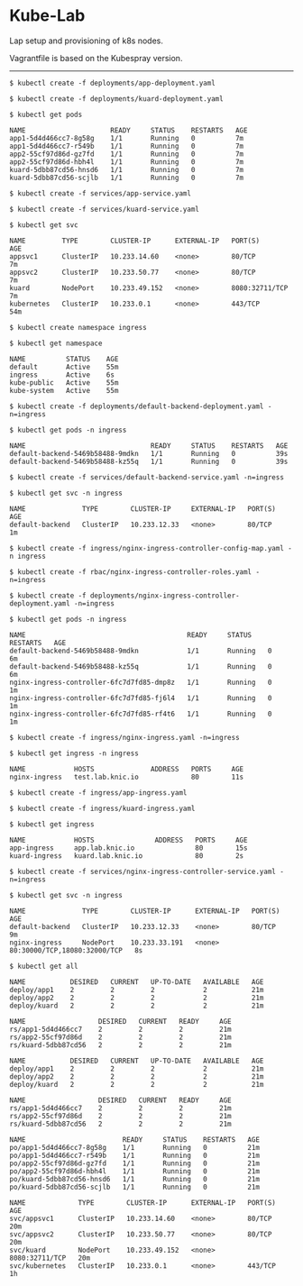 # Kube-Lab

Lap setup and provisioning of k8s nodes.

Vagrantfile is based on the Kubespray version.

---

`$ kubectl create -f deployments/app-deployment.yaml`

`$ kubectl create -f deployments/kuard-deployment.yaml`

`$ kubectl get pods`
```
NAME                     READY     STATUS    RESTARTS   AGE
app1-5d4d466cc7-8g58g    1/1       Running   0          7m
app1-5d4d466cc7-r549b    1/1       Running   0          7m
app2-55cf97d86d-gz7fd    1/1       Running   0          7m
app2-55cf97d86d-hbh4l    1/1       Running   0          7m
kuard-5dbb87cd56-hnsd6   1/1       Running   0          7m
kuard-5dbb87cd56-scjlb   1/1       Running   0          7m
```

`$ kubectl create -f services/app-service.yaml`

`$ kubectl create -f services/kuard-service.yaml`

`$ kubectl get svc`
```
NAME         TYPE        CLUSTER-IP      EXTERNAL-IP   PORT(S)          AGE
appsvc1      ClusterIP   10.233.14.60    <none>        80/TCP           7m
appsvc2      ClusterIP   10.233.50.77    <none>        80/TCP           7m
kuard        NodePort    10.233.49.152   <none>        8080:32711/TCP   7m
kubernetes   ClusterIP   10.233.0.1      <none>        443/TCP          54m
```

`$ kubectl create namespace ingress`

`$ kubectl get namespace`
```
NAME          STATUS    AGE
default       Active    55m
ingress       Active    6s
kube-public   Active    55m
kube-system   Active    55m
```

`$ kubectl create -f deployments/default-backend-deployment.yaml -n=ingress`

`$ kubectl get pods -n ingress`
```
NAME                               READY     STATUS    RESTARTS   AGE
default-backend-5469b58488-9mdkn   1/1       Running   0          39s
default-backend-5469b58488-kz55q   1/1       Running   0          39s
```

`$ kubectl create -f services/default-backend-service.yaml -n=ingress`

`$ kubectl get svc -n ingress`
```
NAME              TYPE        CLUSTER-IP     EXTERNAL-IP   PORT(S)   AGE
default-backend   ClusterIP   10.233.12.33   <none>        80/TCP    1m
```

`$ kubectl create -f ingress/nginx-ingress-controller-config-map.yaml -n ingress`

`$ kubectl create -f rbac/nginx-ingress-controller-roles.yaml -n=ingress`

`$ kubectl create -f deployments/nginx-ingress-controller-deployment.yaml -n=ingress`

`$ kubectl get pods -n ingress`
```
NAME                                        READY     STATUS    RESTARTS   AGE
default-backend-5469b58488-9mdkn            1/1       Running   0          6m
default-backend-5469b58488-kz55q            1/1       Running   0          6m
nginx-ingress-controller-6fc7d7fd85-dmp8z   1/1       Running   0          1m
nginx-ingress-controller-6fc7d7fd85-fj6l4   1/1       Running   0          1m
nginx-ingress-controller-6fc7d7fd85-rf4t6   1/1       Running   0          1m
```

`$ kubectl create -f ingress/nginx-ingress.yaml -n=ingress`

`$ kubectl get ingress -n ingress`
```
NAME            HOSTS              ADDRESS   PORTS     AGE
nginx-ingress   test.lab.knic.io             80        11s
```

`$ kubectl create -f ingress/app-ingress.yaml`

`$ kubectl create -f ingress/kuard-ingress.yaml`

`$ kubectl get ingress`
```
NAME            HOSTS               ADDRESS   PORTS     AGE
app-ingress     app.lab.knic.io               80        15s
kuard-ingress   kuard.lab.knic.io             80        2s
```


`$ kubectl create -f services/nginx-ingress-controller-service.yaml -n=ingress`

`$ kubectl get svc -n ingress`
```
NAME              TYPE        CLUSTER-IP      EXTERNAL-IP   PORT(S)                        AGE
default-backend   ClusterIP   10.233.12.33    <none>        80/TCP                         9m
nginx-ingress     NodePort    10.233.33.191   <none>        80:30000/TCP,18080:32000/TCP   8s
```


`$ kubectl get all`

```
NAME           DESIRED   CURRENT   UP-TO-DATE   AVAILABLE   AGE
deploy/app1    2         2         2            2           21m
deploy/app2    2         2         2            2           21m
deploy/kuard   2         2         2            2           21m

NAME                  DESIRED   CURRENT   READY     AGE
rs/app1-5d4d466cc7    2         2         2         21m
rs/app2-55cf97d86d    2         2         2         21m
rs/kuard-5dbb87cd56   2         2         2         21m

NAME           DESIRED   CURRENT   UP-TO-DATE   AVAILABLE   AGE
deploy/app1    2         2         2            2           21m
deploy/app2    2         2         2            2           21m
deploy/kuard   2         2         2            2           21m

NAME                  DESIRED   CURRENT   READY     AGE
rs/app1-5d4d466cc7    2         2         2         21m
rs/app2-55cf97d86d    2         2         2         21m
rs/kuard-5dbb87cd56   2         2         2         21m

NAME                        READY     STATUS    RESTARTS   AGE
po/app1-5d4d466cc7-8g58g    1/1       Running   0          21m
po/app1-5d4d466cc7-r549b    1/1       Running   0          21m
po/app2-55cf97d86d-gz7fd    1/1       Running   0          21m
po/app2-55cf97d86d-hbh4l    1/1       Running   0          21m
po/kuard-5dbb87cd56-hnsd6   1/1       Running   0          21m
po/kuard-5dbb87cd56-scjlb   1/1       Running   0          21m

NAME             TYPE        CLUSTER-IP      EXTERNAL-IP   PORT(S)          AGE
svc/appsvc1      ClusterIP   10.233.14.60    <none>        80/TCP           20m
svc/appsvc2      ClusterIP   10.233.50.77    <none>        80/TCP           20m
svc/kuard        NodePort    10.233.49.152   <none>        8080:32711/TCP   20m
svc/kubernetes   ClusterIP   10.233.0.1      <none>        443/TCP          1h
```
